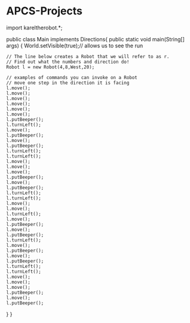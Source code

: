 # APCS-Projects
import kareltherobot.*;

public class Main implements Directions{
  public static void main(String[] args) {
    World.setVisible(true);// allows us to see the run

    // The line below creates a Robot that we will refer to as r.  
    // Find out what the numbers and direction do!
    Robot l = new Robot(4,8,West,20);
		
    // examples of commands you can invoke on a Robot
    // move one step in the direction it is facing
    l.move();
    l.move();
    l.move();
    l.move();
    l.move();
    l.move();
    l.putBeeper();
    l.turnLeft();
    l.move();
    l.putBeeper();
    l.move();
    l.putBeeper();
    l.turnLeft();
    l.turnLeft();
    l.move();
    l.move();
    l.move();
    l.putBeeper();
    l.move();
    l.putBeeper();
    l.turnLeft();
    l.turnLeft();
    l.move();
    l.move();
    l.turnLeft();
    l.move();
    l.putBeeper();
    l.move();
    l.putBeeper();
    l.turnLeft();
    l.move();
    l.putBeeper();
    l.move();
    l.putBeeper();
    l.turnLeft();
    l.turnLeft();
    l.move();
    l.move();
    l.move();
    l.putBeeper();
    l.move();
    l.putBeeper();


  }
}
